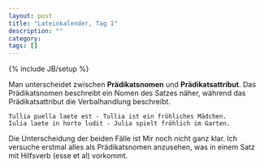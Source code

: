 ```yaml
---
layout: post
title: "Lateinkalender, Tag 1"
description: ""
category: 
tags: []
---
```

{% include JB/setup %}

Man unterscheidet zwischen **Prädikatsnomen** und **Prädikatsattribut**. Das Prädikatsnomen beschreibt ein Nomen des Satzes näher, während das Prädikatsattribut die Verbalhandlung beschreibt.

    Tullia puella laete est - Tullia ist ein fröhliches Mädchen.
    Iulia laete in horto ludit - Julia spielt fröhlich im Garten.

Die Unterscheidung der beiden Fälle ist Mir noch nicht ganz klar. Ich versuche erstmal alles als Prädikatsnomen anzusehen, was in einem Satz mit Hilfsverb (esse et al) vorkommt.
